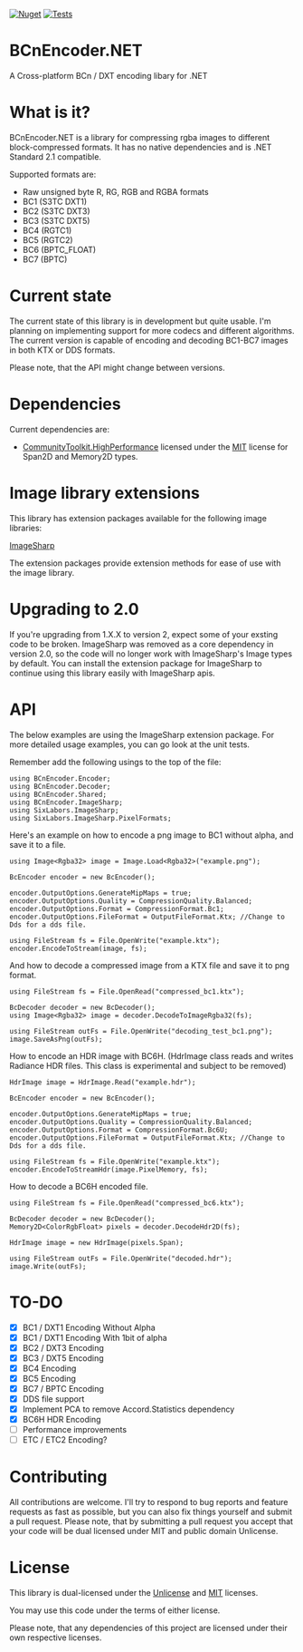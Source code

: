 [![Nuget](https://img.shields.io/nuget/v/BCnEncoder.Net)](https://www.nuget.org/packages/BCnEncoder.Net/)
[![Tests](https://github.com/Nominom/BCnEncoder.NET/actions/workflows/dotnetcore.yml/badge.svg)](https://github.com/Nominom/BCnEncoder.NET/actions/workflows/dotnetcore.yml)

# BCnEncoder.NET
A Cross-platform BCn / DXT encoding libary for .NET

# What is it?
BCnEncoder.NET is a library for compressing rgba images to different block-compressed formats. It has no native dependencies and is .NET Standard 2.1 compatible.

Supported formats are:
 - Raw unsigned byte R, RG, RGB and RGBA formats
 - BC1 (S3TC DXT1)
 - BC2 (S3TC DXT3)
 - BC3 (S3TC DXT5)
 - BC4 (RGTC1)
 - BC5 (RGTC2)
 - BC6 (BPTC_FLOAT)
 - BC7 (BPTC)

# Current state
The current state of this library is in development but quite usable. I'm planning on implementing support for more codecs and 
different algorithms. The current version is capable of encoding and decoding BC1-BC7 images in both KTX or DDS formats.

Please note, that the API might change between versions.
# Dependencies
Current dependencies are:
* [CommunityToolkit.HighPerformance](https://www.nuget.org/packages/CommunityToolkit.HighPerformance/) licensed under the [MIT](https://opensource.org/licenses/MIT) license for Span2D and Memory2D types.

# Image library extensions
This library has extension packages available for the following image libraries:

[ImageSharp](https://www.nuget.org/packages/BCnEncoder.Net.ImageSharp/)

The extension packages provide extension methods for ease of use with the image library.

# Upgrading to 2.0

If you're upgrading from 1.X.X to version 2, expect some of your exsting code to be broken. ImageSharp was removed as a core dependency in version 2.0, so the code will no longer work with ImageSharp's Image types by default. You can install the extension package for ImageSharp to continue using this library easily with ImageSharp apis.

# API
The below examples are using the ImageSharp extension package. For more detailed usage examples, you can go look at the unit tests.

Remember add the following usings to the top of the file:
```CSharp
using BCnEncoder.Encoder;
using BCnEncoder.Decoder;
using BCnEncoder.Shared;
using BCnEncoder.ImageSharp;
using SixLabors.ImageSharp;
using SixLabors.ImageSharp.PixelFormats;
```

Here's an example on how to encode a png image to BC1 without alpha, and save it to a file.
```CSharp
using Image<Rgba32> image = Image.Load<Rgba32>("example.png");

BcEncoder encoder = new BcEncoder();

encoder.OutputOptions.GenerateMipMaps = true;
encoder.OutputOptions.Quality = CompressionQuality.Balanced;
encoder.OutputOptions.Format = CompressionFormat.Bc1;
encoder.OutputOptions.FileFormat = OutputFileFormat.Ktx; //Change to Dds for a dds file.

using FileStream fs = File.OpenWrite("example.ktx");
encoder.EncodeToStream(image, fs);
```

And how to decode a compressed image from a KTX file and save it to png format.
```CSharp
using FileStream fs = File.OpenRead("compressed_bc1.ktx");

BcDecoder decoder = new BcDecoder();
using Image<Rgba32> image = decoder.DecodeToImageRgba32(fs);

using FileStream outFs = File.OpenWrite("decoding_test_bc1.png");
image.SaveAsPng(outFs);
```

How to encode an HDR image with BC6H. 
(HdrImage class reads and writes Radiance HDR files. This class is experimental and subject to be removed)
```CSharp
HdrImage image = HdrImage.Read("example.hdr");
			
BcEncoder encoder = new BcEncoder();

encoder.OutputOptions.GenerateMipMaps = true;
encoder.OutputOptions.Quality = CompressionQuality.Balanced;
encoder.OutputOptions.Format = CompressionFormat.Bc6U;
encoder.OutputOptions.FileFormat = OutputFileFormat.Ktx; //Change to Dds for a dds file.

using FileStream fs = File.OpenWrite("example.ktx");
encoder.EncodeToStreamHdr(image.PixelMemory, fs);
```

How to decode a BC6H encoded file.
```CSharp
using FileStream fs = File.OpenRead("compressed_bc6.ktx");

BcDecoder decoder = new BcDecoder();
Memory2D<ColorRgbFloat> pixels = decoder.DecodeHdr2D(fs);

HdrImage image = new HdrImage(pixels.Span);

using FileStream outFs = File.OpenWrite("decoded.hdr");
image.Write(outFs);
```

# TO-DO

- [x] BC1 / DXT1 Encoding Without Alpha
- [x] BC1 / DXT1 Encoding With 1bit of alpha
- [x] BC2 / DXT3 Encoding
- [x] BC3 / DXT5 Encoding
- [x] BC4 Encoding
- [x] BC5 Encoding
- [x] BC7 / BPTC Encoding
- [x] DDS file support
- [x] Implement PCA to remove Accord.Statistics dependency
- [x] BC6H HDR Encoding
- [ ] Performance improvements
- [ ] ETC / ETC2 Encoding?

# Contributing
All contributions are welcome. I'll try to respond to bug reports and feature requests as fast as possible, but you can also fix things yourself and submit a pull request. Please note, that by submitting a pull request you accept that your code will be dual licensed under MIT and public domain Unlicense.

# License
This library is dual-licensed under the [Unlicense](https://unlicense.org/) and [MIT](https://opensource.org/licenses/MIT) licenses.

You may use this code under the terms of either license.

Please note, that any dependencies of this project are licensed under their own respective licenses.
